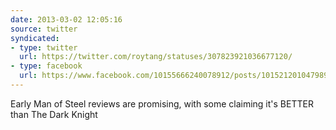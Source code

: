 ```yaml
---
date: 2013-03-02 12:05:16
source: twitter
syndicated:
- type: twitter
  url: https://twitter.com/roytang/statuses/307823921036677120/
- type: facebook
  url: https://www.facebook.com/10155666240078912/posts/10152120104798912
---
```


Early Man of Steel reviews are promising, with some claiming it's BETTER than The Dark Knight